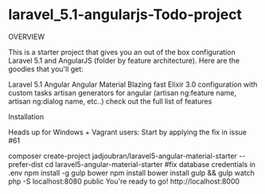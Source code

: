# laravel_5.1-angularjs-Todo-project

OVERVIEW

This is a starter project that gives you an out of the box configuration Laravel 5.1 and AngularJS (folder by feature architecture). Here are the goodies that you'll get:

Laravel 5.1
Angular
Angular Material
Blazing fast Elixir 3.0 configuration with custom tasks
artisan generators for angular (artisan ng:feature name, artisan ng:dialog name, etc..)
check out the full list of features

Installation

Heads up for Windows + Vagrant users: Start by applying the fix in issue #61

composer create-project jadjoubran/laravel5-angular-material-starter --prefer-dist
cd laravel5-angular-material-starter
#fix database credentials in .env
npm install -g gulp bower
npm install
bower install
gulp && gulp watch
php -S localhost:8080 public
You're ready to go! http://localhost:8000
